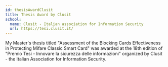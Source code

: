 ```yaml
---
id: thesisAwardClusit
title: Thesis Award by Clusit
school:
  name: Clusit - Italian association for Information Security
  url: https://tesi.clusit.it/
---
```


My Master's thesis titled "Assessment of the Blocking Cards Effectiveness in Protecting Mifare Classic Smart Card" was awarded at the 18th edition of "Premio Tesi - Innovare la sicurezza delle informazioni" organized by Clusit - the Italian Association for Information Security.